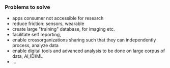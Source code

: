 
### Problems to solve

* apps consumer not accessible for research
* reduce friction: sensors, wearable
* create large "training" database, for imaging etc.
* facilitate self reporting, <!--manual data capture, (myfood24) -->
* enable crossorganizations sharing such that they can independently process, analyze data
* enable digital tools and advanced analysis to be done on large corpus of data, AI,(D)ML
* ... <!-- vision based : volume, 2 shots + 3D reconstitution --> 

